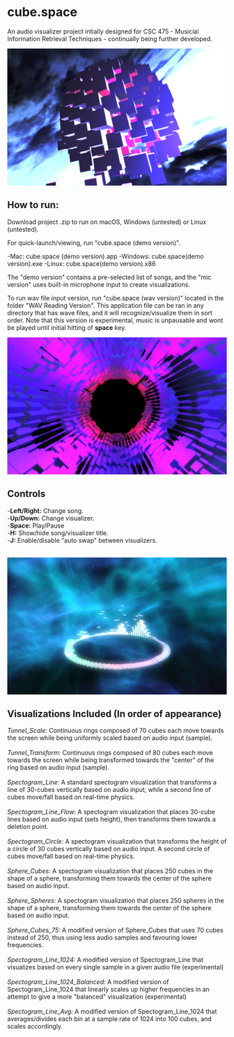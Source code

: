 # cube.space
An audio visualizer project intially designed for CSC 475 - Musicial Information Retrieval Techniques - continually being further developed. <br />

![alt text](https://github.com/GraemeClarke/CSC_475_Visualizer/blob/master/sample_images/Sphere_Cubes.png "Sphere Cubes")

## How to run:
Download project .zip to run on macOS, Windows (untested) or Linux (untested).

For quick-launch/viewing, run "cube.space (demo version)". 

-Mac: cube.space (demo version).app
-Windows: cube.space(demo version).exe
-Linux: cube.space(demo version).x86

The "demo version" contains a pre-selected list of songs, and the "mic version" uses built-in microphone input to create visualizations.

To run wav file input version, run "cube.space (wav version)" located in the folder "WAV Reading Version". This application file can be ran in any directory that has wave files, and it will recognize/visualize them in sort order. Note that this version is experimental, music is unpausable and wont be played until initial hitting of **space** key. 

![alt text](https://github.com/GraemeClarke/CSC_475_Visualizer/blob/master/sample_images/Tunnel_Scale.png "Tunnel Scale")


## Controls
-**Left/Right:** Change song.
<br />
-**Up/Down:** Change visualizer.
<br />
-**Space:** Play/Pause
<br />
-**H:** Show/hide song/visualizer title.
<br />
-**J:** Enable/disable "auto swap" between visualizers.
<br />
<br />

![alt text](https://github.com/GraemeClarke/CSC_475_Visualizer/blob/master/sample_images/Spectogram_Circle.png "Spectogram_Circle")


## Visualizations Included (In order of appearance) 
*Tunnel_Scale:* Continuous rings composed of 70 cubes each move towards the screen while being uniformly scaled based on audio input (sample). 
<br /><br />
*Tunnel_Transform:* Continuous rings composed of 80 cubes each move towards the screen while being transformed towards the "center" of the ring based on audio input (sample). 
<br /><br />
*Spectogram_Line:* A standard spectogram visualization that transforms a line of 30-cubes vertically based on audio input, while a second line of cubes move/fall based on real-time physics.
<br /><br />
*Spectogram_Line_Flow:* A spectogram visualization that places 30-cube lines based on audio input (sets height), then transforms them towards a deletion point.
<br /><br />
*Spectogram_Circle:* A spectogram visualization that transforms the height of a circle of 30 cubes vertically based on audio input. A second circle of cubes move/fall based on real-time physics.
<br /><br />
*Sphere_Cubes:* A spectogram visualization that places 250 cubes in the shape of a sphere, transforming them towards the center of the sphere based on audio input.
<br /><br />
*Sphere_Spheres:* A spectogram visualization that places 250 spheres in the shape of a sphere, transforming them towards the center of the sphere based on audio input.
<br /><br />
*Sphere_Cubes_75:* A modified version of Sphere_Cubes that uses 70 cubes instead of 250, thus using less audio samples and favouring lower frequencies.
<br /><br />
*Spectogram_Line_1024:* A modified version of Spectogram_Line that visualizes based on every single sample in a given audio file (experimental)
<br /><br />
*Spectogram_Line_1024_Balanced:* A modified version of Spectogram_Line_1024 that linearly scales up higher frequencies in an attempt to give a more "balanced" visualization (experimental)
<br /><br />
*Spectogram_Line_Avg:* A modified version of Spectogram_Line_1024 that averages/divides each bin at a sample rate of 1024 into 100 cubes, and scales accordingly.
